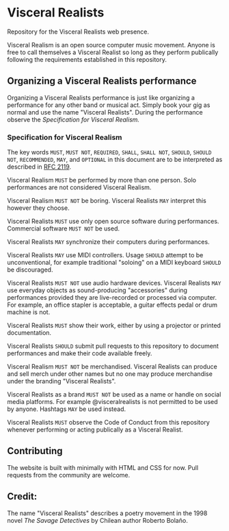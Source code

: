 # Visceral Realists

Repository for the Visceral Realists web presence.

Visceral Realism is an open source computer music movement. Anyone is free to
call themselves a Visceral Realist so long as they perform publically following
the requirements established in this repository.

## Organizing a Visceral Realists performance

Organizing a Visceral Realists performance is just like organizing a
performance for any other band or musical act. Simply book your gig as normal
and use the name "Visceral Realists". During the performance observe the
*Specification for Visceral Realism.*

### Specification for Visceral Realism

The key words `MUST`, `MUST NOT`, `REQUIRED`, `SHALL`, `SHALL NOT`, `SHOULD`,
`SHOULD NOT`, `RECOMMENDED`, `MAY`, and `OPTIONAL` in this document are to be
interpreted as described in [RFC
2119](https://datatracker.ietf.org/doc/html/rfc2119).

Visceral Realism `MUST` be performed by more than one person. Solo performances
are not considered Visceral Realism.

Visceral Realism `MUST NOT` be boring. Visceral Realists `MAY` interpret this
however they choose.

Visceral Realists `MUST` use only open source software during performances.
Commercial software `MUST NOT` be used.

Visceral Realists `MAY` synchronize their computers during performances.

Visceral Realists `MAY` use MIDI controllers. Usage `SHOULD` attempt to be
unconventional, for example traditional "soloing" on a MIDI keyboard `SHOULD`
be discouraged.

Visceral Realists `MUST NOT` use audio hardware devices. Visceral Realists
`MAY` use everyday objects as sound-producing "accessories" during performances
provided they are live-recorded or processed via computer.  For example, an
office stapler is acceptable, a guitar effects pedal or drum machine is not.

Visceral Realists `MUST` show their work, either by using a projector or
printed documentation.

Visceral Realists `SHOULD` submit pull requests to this repository to document
performances and make their code available freely.

Visceral Realism `MUST NOT` be merchandised. Visceral Realists can produce and
sell merch under other names but no one may produce merchandise under the
branding "Visceral Realists".

Visceral Realists as a brand `MUST NOT` be used as a name or handle on social
media platforms. For example @visceralrealists is not permitted to be used by
anyone. Hashtags `MAY` be used instead.

Visceral Realists `MUST` observe the Code of Conduct from this repository
whenever performing or acting publically as a Visceral Realist.

## Contributing

The website is built with minimally with HTML and CSS for now. Pull requests from
the community are welcome.

## Credit:

The name "Visceral Realists" describes a poetry movement in the 1998 novel *The
Savage Detectives* by Chilean author Roberto Bolaño.
